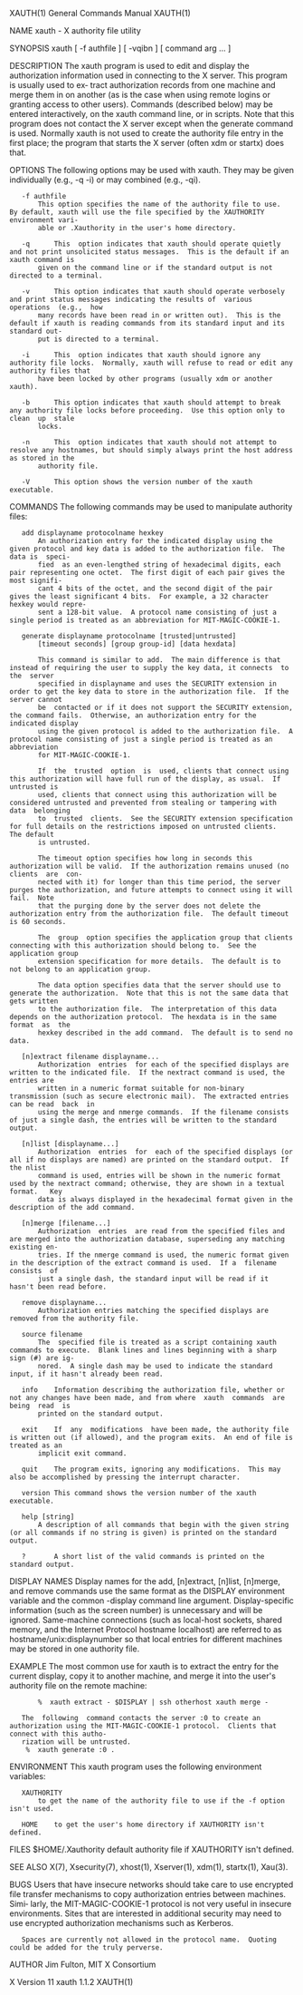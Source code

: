 XAUTH(1)							    General Commands Manual							      XAUTH(1)

NAME
       xauth - X authority file utility

SYNOPSIS
       xauth [ -f authfile ] [ -vqibn ] [ command arg ... ]

DESCRIPTION
       The  xauth  program  is used to edit and display the authorization information used in connecting to the X server.  This program is usually used to ex‐
       tract authorization records from one machine and merge them in on another (as is the case when using remote logins or granting access to other  users).
       Commands	 (described  below)  may  be  entered  interactively, on the xauth command line, or in scripts.	 Note that this program does not contact the X
       server except when the generate command is used.	 Normally xauth is not used to create the authority file entry in the first place;  the	 program  that
       starts the X server (often xdm or startx) does that.

OPTIONS
       The following options may be used with xauth.  They may be given individually (e.g., -q -i) or may combined (e.g., -qi).

       -f authfile
	       This option specifies the name of the authority file to use.  By default, xauth will use the file specified by the XAUTHORITY environment vari‐
	       able or .Xauthority in the user's home directory.

       -q      This  option indicates that xauth should operate quietly and not print unsolicited status messages.  This is the default if an xauth command is
	       given on the command line or if the standard output is not directed to a terminal.

       -v      This option indicates that xauth should operate verbosely and print status messages indicating the results of  various  operations  (e.g.,  how
	       many records have been read in or written out).	This is the default if xauth is reading commands from its standard input and its standard out‐
	       put is directed to a terminal.

       -i      This  option indicates that xauth should ignore any authority file locks.  Normally, xauth will refuse to read or edit any authority files that
	       have been locked by other programs (usually xdm or another xauth).

       -b      This option indicates that xauth should attempt to break any authority file locks before proceeding.  Use this option only to  clean  up	 stale
	       locks.

       -n      This  option indicates that xauth should not attempt to resolve any hostnames, but should simply always print the host address as stored in the
	       authority file.

       -V      This option shows the version number of the xauth executable.

COMMANDS
       The following commands may be used to manipulate authority files:

       add displayname protocolname hexkey
	       An authorization entry for the indicated display using the given protocol and key data is added to the authorization file.  The data is	speci‐
	       fied  as an even-lengthed string of hexadecimal digits, each pair representing one octet.  The first digit of each pair gives the most signifi‐
	       cant 4 bits of the octet, and the second digit of the pair gives the least significant 4 bits.  For example, a 32 character hexkey would repre‐
	       sent a 128-bit value.  A protocol name consisting of just a single period is treated as an abbreviation for MIT-MAGIC-COOKIE-1.

       generate displayname protocolname [trusted|untrusted]
	       [timeout seconds] [group group-id] [data hexdata]

	       This command is similar to add.	The main difference is that instead of requiring the user to supply the key data, it connects  to  the	server
	       specified in displayname and uses the SECURITY extension in order to get the key data to store in the authorization file.  If the server cannot
	       be  contacted or if it does not support the SECURITY extension, the command fails.  Otherwise, an authorization entry for the indicated display
	       using the given protocol is added to the authorization file.  A protocol name consisting of just a single period is treated as an  abbreviation
	       for MIT-MAGIC-COOKIE-1.

	       If  the	trusted	 option	 is  used, clients that connect using this authorization will have full run of the display, as usual.  If untrusted is
	       used, clients that connect using this authorization will be considered untrusted and prevented from stealing or tampering with  data  belonging
	       to  trusted  clients.  See the SECURITY extension specification for full details on the restrictions imposed on untrusted clients.  The default
	       is untrusted.

	       The timeout option specifies how long in seconds this authorization will be valid.  If the authorization remains unused (no  clients  are  con‐
	       nected with it) for longer than this time period, the server purges the authorization, and future attempts to connect using it will fail.  Note
	       that the purging done by the server does not delete the authorization entry from the authorization file.	 The default timeout is 60 seconds.

	       The  group  option specifies the application group that clients connecting with this authorization should belong to.  See the application group
	       extension specification for more details.  The default is to not belong to an application group.

	       The data option specifies data that the server should use to generate the authorization.	 Note that this is not the same data that gets written
	       to the authorization file.  The interpretation of this data depends on the authorization protocol.  The hexdata is in the same  format  as  the
	       hexkey described in the add command.  The default is to send no data.

       [n]extract filename displayname...
	       Authorization  entries  for each of the specified displays are written to the indicated file.  If the nextract command is used, the entries are
	       written in a numeric format suitable for non-binary transmission (such as secure electronic mail).  The extracted entries can be read  back  in
	       using the merge and nmerge commands.  If the filename consists of just a single dash, the entries will be written to the standard output.

       [n]list [displayname...]
	       Authorization  entries  for  each of the specified displays (or all if no displays are named) are printed on the standard output.  If the nlist
	       command is used, entries will be shown in the numeric format used by the nextract command; otherwise, they are shown in a textual format.   Key
	       data is always displayed in the hexadecimal format given in the description of the add command.

       [n]merge [filename...]
	       Authorization  entries  are read from the specified files and are merged into the authorization database, superseding any matching existing en‐
	       tries. If the nmerge command is used, the numeric format given in the description of the extract command is used.  If a	filename  consists  of
	       just a single dash, the standard input will be read if it hasn't been read before.

       remove displayname...
	       Authorization entries matching the specified displays are removed from the authority file.

       source filename
	       The  specified file is treated as a script containing xauth commands to execute.	 Blank lines and lines beginning with a sharp sign (#) are ig‐
	       nored.  A single dash may be used to indicate the standard input, if it hasn't already been read.

       info    Information describing the authorization file, whether or not any changes have been made, and from where	 xauth	commands  are  being  read  is
	       printed on the standard output.

       exit    If  any	modifications  have been made, the authority file is written out (if allowed), and the program exits.  An end of file is treated as an
	       implicit exit command.

       quit    The program exits, ignoring any modifications.  This may also be accomplished by pressing the interrupt character.

       version This command shows the version number of the xauth executable.

       help [string]
	       A description of all commands that begin with the given string (or all commands if no string is given) is printed on the standard output.

       ?       A short list of the valid commands is printed on the standard output.

DISPLAY NAMES
       Display names for the add, [n]extract, [n]list, [n]merge, and remove commands use the same format as the DISPLAY environment variable  and  the	common
       -display command line argument.	Display-specific information (such as the screen number) is unnecessary and will be ignored.  Same-machine connections
       (such  as local-host sockets, shared memory, and the Internet Protocol hostname localhost) are referred to as hostname/unix:displaynumber so that local
       entries for different machines may be stored in one authority file.

EXAMPLE
       The most common use for xauth is to extract the entry for the current display, copy it to another machine, and merge it into the user's authority  file
       on the remote machine:

	       %  xauth extract - $DISPLAY | ssh otherhost xauth merge -

       The  following  command contacts the server :0 to create an authorization using the MIT-MAGIC-COOKIE-1 protocol.	 Clients that connect with this autho‐
       rization will be untrusted.
	    %  xauth generate :0 .

ENVIRONMENT
       This xauth program uses the following environment variables:

       XAUTHORITY
	       to get the name of the authority file to use if the -f option isn't used.

       HOME    to get the user's home directory if XAUTHORITY isn't defined.

FILES
       $HOME/.Xauthority
	       default authority file if XAUTHORITY isn't defined.

SEE ALSO
       X(7), Xsecurity(7), xhost(1), Xserver(1), xdm(1), startx(1), Xau(3).

BUGS
       Users that have insecure networks should take care to use encrypted file transfer mechanisms to copy authorization  entries  between  machines.	 Simi‐
       larly,  the  MIT-MAGIC-COOKIE-1 protocol is not very useful in insecure environments.  Sites that are interested in additional security may need to use
       encrypted authorization mechanisms such as Kerberos.

       Spaces are currently not allowed in the protocol name.  Quoting could be added for the truly perverse.

AUTHOR
       Jim Fulton, MIT X Consortium

X Version 11								  xauth 1.1.2								      XAUTH(1)

